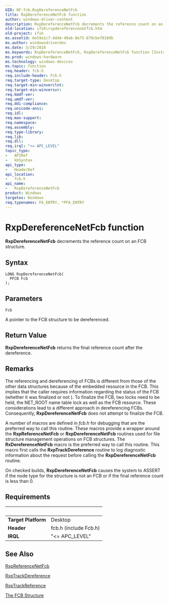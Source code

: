 ```yaml
---
UID: NF:fcb.RxpDereferenceNetFcb
title: RxpDereferenceNetFcb function
author: windows-driver-content
description: RxpDereferenceNetFcb decrements the reference count on an FCB structure.
old-location: ifsk\rxpdereferencenetfcb.htm
old-project: ifsk
ms.assetid: 6e59a1c7-ddd4-40a6-8e75-879cbef010db
ms.author: windowsdriverdev
ms.date: 3/29/2018
ms.keywords: RxpDereferenceNetFcb, RxpDereferenceNetFcb function [Installable File System Drivers], fcb/RxpDereferenceNetFcb, ifsk.rxpdereferencenetfcb, rxref_5b67e32d-12f2-4c52-9099-16505e00233f.xml
ms.prod: windows-hardware
ms.technology: windows-devices
ms.topic: function
req.header: fcb.h
req.include-header: Fcb.h
req.target-type: Desktop
req.target-min-winverclnt: 
req.target-min-winversvr: 
req.kmdf-ver: 
req.umdf-ver: 
req.ddi-compliance: 
req.unicode-ansi: 
req.idl: 
req.max-support: 
req.namespace: 
req.assembly: 
req.type-library: 
req.lib: 
req.dll: 
req.irql: "<= APC_LEVEL"
topic_type:
-	APIRef
-	kbSyntax
api_type:
-	HeaderDef
api_location:
-	fcb.h
api_name:
-	RxpDereferenceNetFcb
product: Windows
targetos: Windows
req.typenames: FA_ENTRY, *PFA_ENTRY
---
```



# RxpDereferenceNetFcb function
<b>RxpDereferenceNetFcb</b> decrements the reference count on an FCB structure.

## Syntax

```
LONG RxpDereferenceNetFcb(
  PFCB Fcb
);
```

## Parameters

`Fcb`

A pointer to the FCB structure to be dereferenced.


## Return Value

<b>RxpDereferenceNetFcb</b> returns the final reference count after the dereference.

## Remarks

The referencing and dereferencing of FCBs is different from those of the other data structures because of the embedded resource in the FCB. This implies that the caller requires information regarding the status of the FCB (whether it was finalized or not ). To finalize the FCB, two locks need to be held, the NET_ROOT name table lock as well as the FCB resource. These considerations lead to a different approach in dereferencing FCBs. Consequently, <b>RxpDereferenceNetFcb</b> does not attempt to finalize the FCB.

A number of macros are defined in <i>fcb.h</i> for debugging that are the preferred way to call this routine. These macros provide a wrapper around the <b>RxpReferenceNetFcb</b>  or <b>RxpDereferenceNetFcb</b> routines used for file structure management operations on FCB structures. The <b>RxDereferenceNetFcb</b> macro is the preferred way to call this routine. This macro first calls the <b>RxpTrackDereference</b> routine to log diagnostic information about the request before calling the <b>RxpDereferenceNetFcb</b> routine.

On checked builds, <b>RxpDereferenceNetFcb</b> causes the system to ASSERT if the node type for the structure is not an FCB or if the final reference count is less than 0.

## Requirements
| &nbsp; | &nbsp; |
| ---- |:---- |
| **Target Platform** | Desktop |
| **Header** | fcb.h (include Fcb.h) |
| **IRQL** | "<= APC_LEVEL" |

## See Also

<a href="https://msdn.microsoft.com/library/windows/hardware/ff554627">RxpReferenceNetFcb</a>



<a href="https://msdn.microsoft.com/library/windows/hardware/ff554655">RxpTrackDereference</a>



<a href="https://msdn.microsoft.com/library/windows/hardware/ff554659">RxpTrackReference</a>



<a href="https://docs.microsoft.com/en-us/windows-hardware/drivers/ifs/the-fcb-structure">The FCB Structure</a>